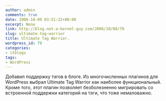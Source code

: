 ```yaml
---
author: admin
comments: true
date: 2006-10-09 03:51:22+00:00
excerpt: None
link: http://blog.not-a-kernel-guy.com/2006/10/08/79
slug: ultimate-tag-warrior
title: Ultimate Tag Warrior.
wordpress_id: 79
categories:
- itblogs
tags:
- WordPress
---
```


Добавил поддержку тэгов в блоге. Из многочисленных плагинов для WordPress выбрал Ultimate Tag Warrior как наиболее функциональный. Кроме того, этот плагин позволяет безболезненно мигрировать со встроенной поддержки категорий на тэги, что тоже немаловажно.
